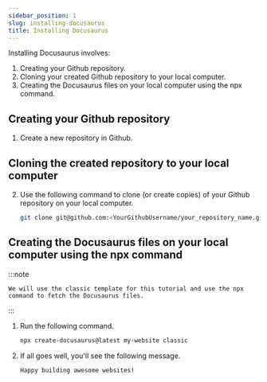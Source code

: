 ```yaml
---
sidebar_position: 1
slug: installing-docusaurus
title: Installing Docusaurus 
---
```


Installing Docusaurus involves:
1. Creating your Github repository.
2. Cloning your created Github repository to your local computer.
3. Creating the Docusaurus files on your local computer using the npx command.


## Creating your Github repository

1. Create a new repository in Github.

## Cloning the created repository to your local computer

2. Use the following command to clone (or create copies) of your Github repository on your local computer.
    
    ```bash
    git clone git@github.com:<YourGithubUsername/your_repository_name.git
    ```

## Creating the Docusaurus files on your local computer using the npx command

:::note

    We will use the classic template for this tutorial and use the npx 
    command to fetch the Docusaurus files.

:::


1. Run the following command.

    ```bash
    npx create-docusaurus@latest my-website classic
    ```

2. If all goes well, you'll see the following message.

    ```bash
    Happy building awesome websites!
    ```

